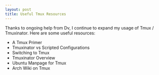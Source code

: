 ```yaml
---
layout: post
title: Useful Tmux Resources
---
```

Thanks to ongoing help from Dv, I continue to expand my usage of Tmux / Tmuxinator.  Here are some useful resources:

* A Tmux Primer
* Tmuxinator vs Scripted Configurations
* Switching to Tmux
* Tmuxinator Overview
* Ubuntu Manpage for Tmux
* Arch Wiki on Tmux